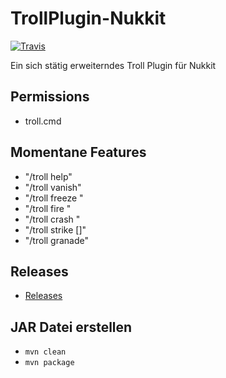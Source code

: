 # TrollPlugin-Nukkit
[![Travis](https://img.shields.io/travis/PreCoderDev/TrollPlugin-Nukkit.svg?style=flat)](https://travis-ci.org/PreCoderDev/TrollPlugin-Nukkit)

Ein sich stätig erweiterndes Troll Plugin für Nukkit

Permissions
-------------
- troll.cmd

Momentane Features
-------------
- "/troll help"
- "/troll vanish"
- "/troll freeze <spieler>"
- "/troll fire <spieler> <sekunden>"
- "/troll crash <spieler>"
- "/troll strike <spieler> [<anzahl>]"
- "/troll granade"

Releases
-------------
- [Releases](https://github.com/PreCoderDev/TrollPlugin-Nukkit/releases/)

JAR Datei erstellen
-------------
- `mvn clean`
- `mvn package`
